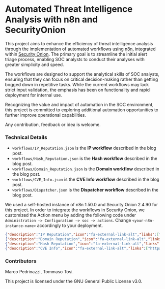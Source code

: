 # Automated Threat Intelligence Analysis with n8n and SecurityOnion

This project aims to enhance the efficiency of threat intelligence analysis through the implementation of automated workflows using [n8n](https://n8n.io/), integrated within [Security Onion](https://securityonionsolutions.com/). The primary goal is to streamline the initial alert triage process, enabling SOC analysts to conduct their analyses with greater simplicity and speed.  

The workflows are designed to support the analytical skills of SOC analysts, ensuring that they can focus on critical decision-making rather than getting bogged down in repetitive tasks. While the current workflows may lack strict input validation, the emphasis has been on functionality and rapid deployment for internal use.  

Recognizing the value and impact of automation in the SOC environment, this project is committed to exploring additional automation opportunities to further improve operational capabilities. 

Any contribution, feedback or idea is welcome.


### Technical Details

* `workflows/IP_Reputation.json` is the **IP workflow** described in the blog post.
* `workflows/Hash_Reputation.json` is the **Hash workflow** described in the blog post.
* `workflows/Domain_Reputation.json` is the **Domain workflow** described in the blog post.
* `workflows/CVE_Info.json` is the **CVE Info workflow** described in the blog post.
* `workflows/Dispatcher.json` is the **Dispatcher workflow** described in the blog post.

We used a self-hosted instance of n8n 1.50.0 and Security Onion 2.4.90 for this project. In order to integrate the workflows in Security Onion, we customized the Action menu by adding the following code under `Administration –> Configuration –> soc –> actions`. Change `<your-n8n-instance-name>` accordingly to your deployment.

```json
{"description":"IP Reputation","icon":"fa-external-link-alt","links":["https://<your-n8n-instance-name>/webhook/reputation?ip={value}"],"name":"IP Reputation","target":"_blank"}
{"description":"Domain Reputation","icon":"fa-external-link-alt","links":["https://<your-n8n-instance-name>/webhook/reputation?domain={value}"],"name":"Domain Reputation","target":"_blank"}
{"description":"Hash Reputation","icon":"fa-external-link-alt","links":["https://<your-n8n-instance-name>/webhook/reputation?hash={value}"],"name":"Hash Reputation","target":"_blank"}
{"description":"CVE Info","icon":"fa-external-link-alt","links":["https://<your-n8n-instance-name>/webhook/reputation?cve={value}"],"name":"CVE Info","target":"_blank"}
```

### Contributors

Marco Pedrinazzi, Tommaso Tosi.

This project is licensed under the GNU General Public License v3.0.
